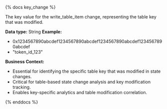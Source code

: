 {% docs key_change %}

The key value for the write_table_item change, representing the table key that was modified.

**Data type:** String
**Example:**
- 0x1234567890abcdef1234567890abcdef1234567890abcdef1234567890abcdef
- "token_id_123"

**Business Context:**
- Essential for identifying the specific table key that was modified in state changes.
- Critical for table-based state change analysis and key modification tracking.
- Enables key-specific analytics and table modification correlation.

{% enddocs %}